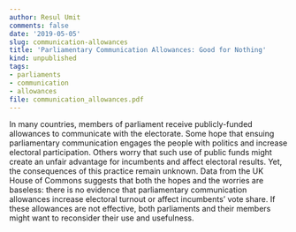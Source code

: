 ```yaml
---
author: Resul Umit
comments: false
date: '2019-05-05'
slug: communication-allowances
title: 'Parliamentary Communication Allowances: Good for Nothing'
kind: unpublished
tags:
- parliaments
- communication
- allowances
file: communication_allowances.pdf
---
```



In many countries, members of parliament receive publicly-funded allowances to communicate with the electorate. Some hope that ensuing parliamentary communication engages the people with politics and increase electoral participation. Others worry that such use of public funds might create an unfair advantage for incumbents and affect electoral results. Yet, the consequences of this practice remain unknown. Data from the UK House of Commons suggests that both the hopes and the worries are baseless: there is no evidence that parliamentary communication allowances increase electoral turnout or affect incumbents’ vote share. If these allowances are not effective, both parliaments and their members might want to reconsider their use and usefulness.